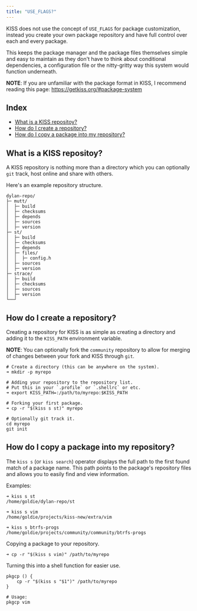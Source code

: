 ```yaml
---
title: "USE_FLAGS?"
---
```


KISS does not use the concept of `USE_FLAGS` for package customization, instead you create your own package repository and have full control over each and every package.

This keeps the package manager and the package files themselves simple and easy to maintain as they don't have to think about conditional dependencies, a configuration file or the nitty-gritty way this system would function underneath.

**NOTE**: If you are unfamiliar with the package format in KISS, I recommend reading this page: <https://getkiss.org/#package-system>


## Index

<!-- vim-markdown-toc GFM -->

* [What is a KISS repositoy?](#what-is-a-kiss-repositoy)
* [How do I create a repository?](#how-do-i-create-a-repository)
* [How do I copy a package into my repository?](#how-do-i-copy-a-package-into-my-repository)

<!-- vim-markdown-toc -->


## What is a KISS repositoy?

A KISS repository is nothing more than a directory which you can optionally `git` track, host online and share with others.

Here's an example repository structure.

```
dylan-repo/
├─ mutt/
│  ├─ build
│  ├─ checksums
│  ├─ depends
│  ├─ sources
│  ├─ version
├─ st/
│  ├─ build
│  ├─ checksums
│  ├─ depends
│  ├─ files/
│  │  ├─ config.h
│  ├─ sources
│  ├─ version
├─ strace/
│  ├─ build
│  ├─ checksums
│  ├─ sources
│  ├─ version
└──┘
```

## How do I create a repository?

Creating a repository for KISS is as simple as creating a directory and adding it to the `KISS_PATH` environment variable.

**NOTE**: You can optionally fork the `community` repository to allow for merging of changes between your fork and KISS through `git`.

```
# Create a directory (this can be anywhere on the system).
➜ mkdir -p myrepo

# Adding your repository to the repository list.
# Put this in your `.profile` or `.shellrc` or etc.
➜ export KISS_PATH=:/path/to/myrepo:$KISS_PATH

# Forking your first package.
➜ cp -r "$(kiss s st)" myrepo

# Optionally git track it.
cd myrepo
git init
```

## How do I copy a package into my repository?

The `kiss s` (or `kiss search`) operator displays the full path to the first found match of a package name. This path points to the package's repository files and allows you to easily find and view information.

Examples:

```
➜ kiss s st
/home/goldie/dylan-repo/st

➜ kiss s vim
/home/goldie/projects/kiss-new/extra/vim

➜ kiss s btrfs-progs
/home/goldie/projects/community/community/btrfs-progs
```

Copying a package to your repository.

```
➜ cp -r "$(kiss s vim)" /path/to/myrepo
```

Turning this into a shell function for easier use.

```
pkgcp () {
    cp -r "$(kiss s "$1")" /path/to/myrepo
}

# Usage:
pkgcp vim
```
